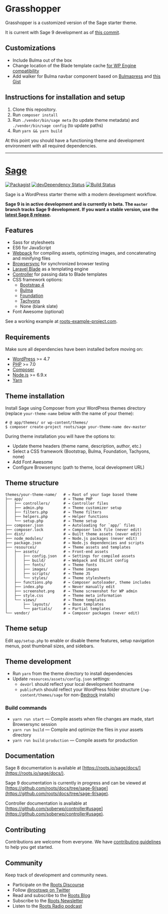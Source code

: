 # Grasshopper

Grasshopper is a customized version of the Sage starter theme.

It is current with Sage 9 development as of [this commit](https://github.com/roots/sage/commit/42db9f9c991202fda1e4939b556b85b979dab6cb).

## Customizations
* Include Bulma out of the box
* Change location of the Blade template cache [for WP Engine compatibility](https://discourse.roots.io/t/sage-9-on-wpengine/9090/24)
* Add walker for Bulma navbar component based on [Bulmapress](https://github.com/teamscops/bulmapress) and [this Gist](https://gist.github.com/Log1x/358dd055554363488f6220c89a4ec358)

## Instructions for installation and setup
1. Clone this repository.
2. Run ```composer install```
3. Run ```./vendor/bin/sage meta``` (to update theme metadata) and ```./vendor/bin/sage config``` (to update paths)
4. Run ```yarn && yarn build```

At this point you should have a functioning theme and development environment with all required dependencies.

---

# [Sage](https://roots.io/sage/)
[![Packagist](https://img.shields.io/packagist/vpre/roots/sage.svg?style=flat-square)](https://packagist.org/packages/roots/sage)
[![devDependency Status](https://img.shields.io/david/dev/roots/sage.svg?style=flat-square)](https://david-dm.org/roots/sage#info=devDependencies)
[![Build Status](https://img.shields.io/travis/roots/sage.svg?style=flat-square)](https://travis-ci.org/roots/sage)

Sage is a WordPress starter theme with a modern development workflow.

**Sage 9 is in active development and is currently in beta. The `master` branch tracks Sage 9 development. If you want a stable version, use the [latest Sage 8 release](https://github.com/roots/sage/releases/latest).**

## Features

* Sass for stylesheets
* ES6 for JavaScript
* [Webpack](https://webpack.github.io/) for compiling assets, optimizing images, and concatenating and minifying files
* [Browsersync](http://www.browsersync.io/) for synchronized browser testing
* [Laravel Blade](https://laravel.com/docs/5.3/blade) as a templating engine
* [Controller](https://github.com/soberwp/controller) for passing data to Blade templates
* CSS framework options:
  * [Bootstrap 4](http://getbootstrap.com/)
  * [Bulma](http://bulma.io/)
  * [Foundation](http://foundation.zurb.com/)
  * [Tachyons](http://tachyons.io/)
  * None (blank slate)
* Font Awesome (optional)

See a working example at [roots-example-project.com](https://roots-example-project.com/).

## Requirements

Make sure all dependencies have been installed before moving on:

* [WordPress](https://wordpress.org/) >= 4.7
* [PHP](http://php.net/manual/en/install.php) >= 7.0
* [Composer](https://getcomposer.org/download/)
* [Node.js](http://nodejs.org/) >= 6.9.x
* [Yarn](https://yarnpkg.com/en/docs/install)

## Theme installation

Install Sage using Composer from your WordPress themes directory (replace `your-theme-name` below with the name of your theme):

```shell
# @ app/themes/ or wp-content/themes/
$ composer create-project roots/sage your-theme-name dev-master
```

During theme installation you will have the options to:

* Update theme headers (theme name, description, author, etc.)
* Select a CSS framework (Bootstrap, Bulma, Foundation, Tachyons, none)
* Add Font Awesome
* Configure Browsersync (path to theme, local development URL)

## Theme structure

```shell
themes/your-theme-name/   # → Root of your Sage based theme
├── app/                  # → Theme PHP
│   ├── controllers/      # → Controller files
│   ├── admin.php         # → Theme customizer setup
│   ├── filters.php       # → Theme filters
│   ├── helpers.php       # → Helper functions
│   └── setup.php         # → Theme setup
├── composer.json         # → Autoloading for `app/` files
├── composer.lock         # → Composer lock file (never edit)
├── dist/                 # → Built theme assets (never edit)
├── node_modules/         # → Node.js packages (never edit)
├── package.json          # → Node.js dependencies and scripts
├── resources/            # → Theme assets and templates
│   ├── assets/           # → Front-end assets
│   │   ├── config.json   # → Settings for compiled assets
│   │   ├── build/        # → Webpack and ESLint config
│   │   ├── fonts/        # → Theme fonts
│   │   ├── images/       # → Theme images
│   │   ├── scripts/      # → Theme JS
│   │   └── styles/       # → Theme stylesheets
│   ├── functions.php     # → Composer autoloader, theme includes
│   ├── index.php         # → Never manually edit
│   ├── screenshot.png    # → Theme screenshot for WP admin
│   ├── style.css         # → Theme meta information
│   └── views/            # → Theme templates
│       ├── layouts/      # → Base templates
│       └── partials/     # → Partial templates
└── vendor/               # → Composer packages (never edit)
```

## Theme setup

Edit `app/setup.php` to enable or disable theme features, setup navigation menus, post thumbnail sizes, and sidebars.

## Theme development

* Run `yarn` from the theme directory to install dependencies
* Update `resources/assets/config.json` settings:
  * `devUrl` should reflect your local development hostname
  * `publicPath` should reflect your WordPress folder structure (`/wp-content/themes/sage` for non-[Bedrock](https://roots.io/bedrock/) installs)

### Build commands

* `yarn run start` — Compile assets when file changes are made, start Browsersync session
* `yarn run build` — Compile and optimize the files in your assets directory
* `yarn run build:production` — Compile assets for production

## Documentation

Sage 8 documentation is available at [https://roots.io/sage/docs/](https://roots.io/sage/docs/).

Sage 9 documentation is currently in progress and can be viewed at [https://github.com/roots/docs/tree/sage-9/sage](https://github.com/roots/docs/tree/sage-9/sage).

Controller documentation is available at [https://github.com/soberwp/controller#usage](https://github.com/soberwp/controller#usage).

## Contributing

Contributions are welcome from everyone. We have [contributing guidelines](https://github.com/roots/guidelines/blob/master/CONTRIBUTING.md) to help you get started.

## Community

Keep track of development and community news.

* Participate on the [Roots Discourse](https://discourse.roots.io/)
* Follow [@rootswp on Twitter](https://twitter.com/rootswp)
* Read and subscribe to the [Roots Blog](https://roots.io/blog/)
* Subscribe to the [Roots Newsletter](https://roots.io/subscribe/)
* Listen to the [Roots Radio podcast](https://roots.io/podcast/)
